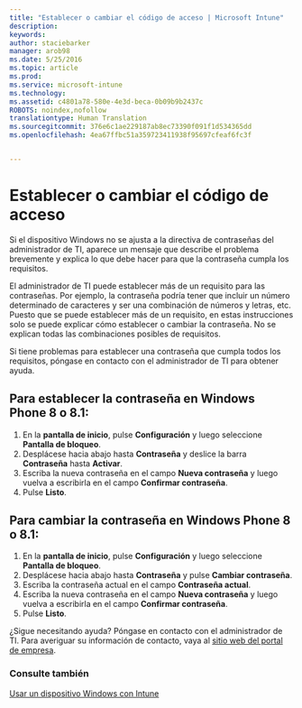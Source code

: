 ```yaml
---
title: "Establecer o cambiar el código de acceso | Microsoft Intune"
description: 
keywords: 
author: staciebarker
manager: arob98
ms.date: 5/25/2016
ms.topic: article
ms.prod: 
ms.service: microsoft-intune
ms.technology: 
ms.assetid: c4801a78-580e-4e3d-beca-0b09b9b2437c
ROBOTS: noindex,nofollow
translationtype: Human Translation
ms.sourcegitcommit: 376e6c1ae229187ab8ec73390f091f1d534365dd
ms.openlocfilehash: 4ea67ffbc51a359723411938f95697cfeaf6fc3f


---
```


# Establecer o cambiar el código de acceso

Si el dispositivo Windows no se ajusta a la directiva de contraseñas del administrador de TI, aparece un mensaje que describe el problema brevemente y explica lo que debe hacer para que la contraseña cumpla los requisitos.

El administrador de TI puede establecer más de un requisito para las contraseñas. Por ejemplo, la contraseña podría tener que incluir un número determinado de caracteres y ser una combinación de números y letras, etc. Puesto que se puede establecer más de un requisito, en estas instrucciones solo se puede explicar cómo establecer o cambiar la contraseña. No se explican todas las combinaciones posibles de requisitos. 

Si tiene problemas para establecer una contraseña que cumpla todos los requisitos, póngase en contacto con el administrador de TI para obtener ayuda.

## Para establecer la contraseña en Windows Phone 8 o 8.1:

1. En la **pantalla de inicio**, pulse **Configuración** y luego seleccione **Pantalla de bloqueo**.
2. Desplácese hacia abajo hasta **Contraseña** y deslice la barra **Contraseña** hasta **Activar**.
3. Escriba la nueva contraseña en el campo **Nueva contraseña** y luego vuelva a escribirla en el campo **Confirmar contraseña**. 
4. Pulse **Listo**.

## Para cambiar la contraseña en Windows Phone 8 o 8.1:

1. En la **pantalla de inicio**, pulse **Configuración** y luego seleccione **Pantalla de bloqueo**.
2. Desplácese hacia abajo hasta **Contraseña** y pulse **Cambiar contraseña**.
3. Escriba la contraseña actual en el campo **Contraseña actual**.
4. Escriba la nueva contraseña en el campo **Nueva contraseña** y luego vuelva a escribirla en el campo **Confirmar contraseña**.
4. Pulse **Listo**.

¿Sigue necesitando ayuda? Póngase en contacto con el administrador de TI. Para averiguar su información de contacto, vaya al [sitio web del portal de empresa](http://portal.manage.microsoft.com).

### Consulte también
[Usar un dispositivo Windows con Intune](using-your-windows-device-with-intune.md)


<!--HONumber=Jul16_HO3-->


